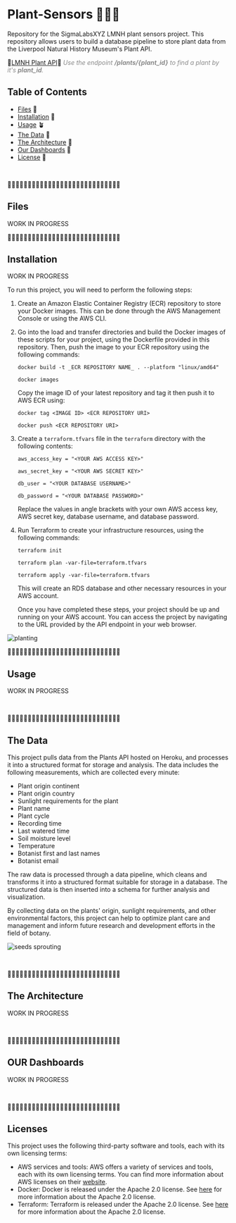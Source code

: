 # Plant-Sensors 🌱🌸🌼

Repository for the SigmaLabsXYZ LMNH plant sensors project. This repository allows users to build a database pipeline to store plant data from the Liverpool Natural History Museum's Plant API.

🌿[LMNH Plant API](https://data-eng-plants-api.herokuapp.com/)🌵
<span style="opacity: 0.5">_Use the endpoint **/plants/{plant_id}** to find a plant by it's **plant_id**._</span>

## Table of Contents

- [Files](#files) 🌾
- [Installation](#installation) 🌱
- [Usage](#usage) 🪴
- [The Data](#the-data) 🌿
- [The Architecture](#the-architecture) 🌲
- [Our Dashboards](#our-dashboards) 🌳
- [License](#license) 🍂

<br>

🌱🌿🍃🌵🌿🍃🌵🌱🌿🍃🌵🌿🍃🌵🌱🌿🍃🌵🌿🍃🌵🌱🌿🍃🌵🌿🍃🌵

## Files

WORK IN PROGRESS

🌱🌿🍃🌵🌿🍃🌵🌱🌿🍃🌵🌿🍃🌵🌱🌿🍃🌵🌿🍃🌵🌱🌿🍃🌵🌿🍃🌵

## Installation

WORK IN PROGRESS

To run this project, you will need to perform the following steps:

1. Create an Amazon Elastic Container Registry (ECR) repository to store your Docker images. This can be done through the AWS Management Console or using the AWS CLI.

2. Go into the load and transfer directories and build the Docker images of these scripts for your project, using the Dockerfile provided in this repository. Then, push the image to your ECR repository using the following commands:

   `docker build -t _ECR REPOSITORY NAME_ . --platform "linux/amd64"`

   `docker images`

   Copy the image ID of your latest repository and tag it then push it to AWS ECR using:

   `docker tag <IMAGE ID> <ECR REPOSITORY URI>`

   `docker push <ECR REPOSITORY URI>`

3. Create a `terraform.tfvars` file in the `terraform` directory with the following contents:

   `aws_access_key = "<YOUR AWS ACCESS KEY>"`

   `aws_secret_key = "<YOUR AWS SECRET KEY>"`

   `db_user = "<YOUR DATABASE USERNAME>"`

   `db_password = "<YOUR DATABASE PASSWORD>"`

   Replace the values in angle brackets with your own AWS access key, AWS secret key, database username, and database password.

4. Run Terraform to create your infrastructure resources, using the following commands:

   `terraform init`

   `terraform plan -var-file=terraform.tfvars`

   `terraform apply -var-file=terraform.tfvars`

   This will create an RDS database and other necessary resources in your AWS account.

   Once you have completed these steps, your project should be up and running on your AWS account. You can access the project by navigating to the URL provided by the API endpoint in your web browser.

![planting](https://64.media.tumblr.com/32090cdc70e0098abde641e7176fab8e/tumblr_ojecf2O8FT1w0423ro1_500.gifv)

🌱🌿🍃🌵🌿🍃🌵🌱🌿🍃🌵🌿🍃🌵🌱🌿🍃🌵🌿🍃🌵🌱🌿🍃🌵🌿🍃🌵

## Usage

WORK IN PROGRESS

<br>

🌱🌿🍃🌵🌿🍃🌵🌱🌿🍃🌵🌿🍃🌵🌱🌿🍃🌵🌿🍃🌵🌱🌿🍃🌵🌿🍃🌵

## The Data

This project pulls data from the Plants API hosted on Heroku, and processes it into a structured format for storage and analysis. The data includes the following measurements, which are collected every minute:

- Plant origin continent
- Plant origin country
- Sunlight requirements for the plant
- Plant name
- Plant cycle
- Recording time
- Last watered time
- Soil moisture level
- Temperature
- Botanist first and last names
- Botanist email

The raw data is processed through a data pipeline, which cleans and transforms it into a structured format suitable for storage in a database. The structured data is then inserted into a schema for further analysis and visualization.

By collecting data on the plants' origin, sunlight requirements, and other environmental factors, this project can help to optimize plant care and management and inform future research and development efforts in the field of botany.

![seeds sprouting](https://media.tenor.com/_hcJywXeOmoAAAAC/cartoon-planting.gif)

<br>

🌱🌿🍃🌵🌿🍃🌵🌱🌿🍃🌵🌿🍃🌵🌱🌿🍃🌵🌿🍃🌵🌱🌿🍃🌵🌿🍃🌵

## The Architecture

WORK IN PROGRESS

<br>

🌱🌿🍃🌵🌿🍃🌵🌱🌿🍃🌵🌿🍃🌵🌱🌿🍃🌵🌿🍃🌵🌱🌿🍃🌵🌿🍃🌵

## OUR Dashboards

WORK IN PROGRESS

<br>

🌱🌿🍃🌵🌿🍃🌵🌱🌿🍃🌵🌿🍃🌵🌱🌿🍃🌵🌿🍃🌵🌱🌿🍃🌵🌿🍃🌵

## Licenses

This project uses the following third-party software and tools, each with its own licensing terms:

- AWS services and tools: AWS offers a variety of services and tools, each with its own licensing terms. You can find more information about AWS licenses on their [website](https://aws.amazon.com/legal/).
- Docker: Docker is released under the Apache 2.0 license. See [here](https://www.apache.org/licenses/LICENSE-2.0) for more information about the Apache 2.0 license.
- Terraform: Terraform is released under the Apache 2.0 license. See [here](https://www.apache.org/licenses/LICENSE-2.0) for more information about the Apache 2.0 license.
